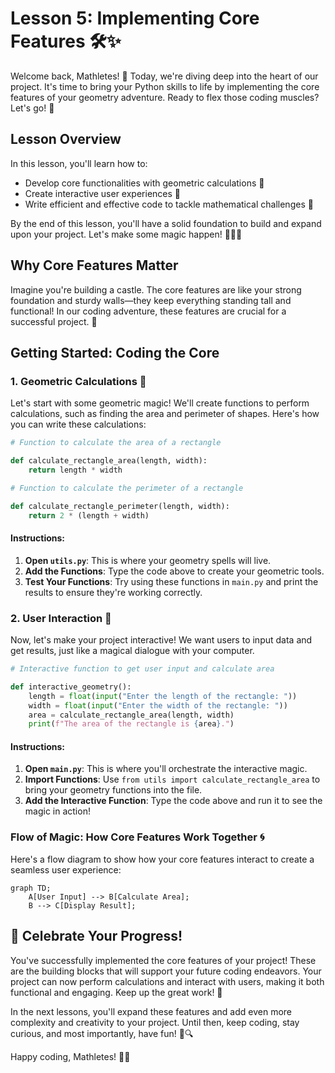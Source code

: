 # Lesson 5: Implementing Core Features 🛠️✨

Welcome back, Mathletes! 🌟 Today, we're diving deep into the heart of our project. It's time to bring your Python skills to life by implementing the core features of your geometry adventure. Ready to flex those coding muscles? Let's go! 🚀

## Lesson Overview

In this lesson, you'll learn how to:
- Develop core functionalities with geometric calculations 📐
- Create interactive user experiences 💬
- Write efficient and effective code to tackle mathematical challenges 🎯

By the end of this lesson, you'll have a solid foundation to build and expand upon your project. Let's make some magic happen! 🧙‍♂️✨

## Why Core Features Matter

Imagine you're building a castle. The core features are like your strong foundation and sturdy walls—they keep everything standing tall and functional! In our coding adventure, these features are crucial for a successful project. 🏰

## Getting Started: Coding the Core

### 1. Geometric Calculations 📏

Let's start with some geometric magic! We'll create functions to perform calculations, such as finding the area and perimeter of shapes. Here's how you can write these calculations:

```python
# Function to calculate the area of a rectangle

def calculate_rectangle_area(length, width):
    return length * width

# Function to calculate the perimeter of a rectangle

def calculate_rectangle_perimeter(length, width):
    return 2 * (length + width)
```

#### Instructions:
1. **Open `utils.py`**: This is where your geometry spells will live.
2. **Add the Functions**: Type the code above to create your geometric tools.
3. **Test Your Functions**: Try using these functions in `main.py` and print the results to ensure they're working correctly.

### 2. User Interaction 🎤

Now, let's make your project interactive! We want users to input data and get results, just like a magical dialogue with your computer.

```python
# Interactive function to get user input and calculate area

def interactive_geometry():
    length = float(input("Enter the length of the rectangle: "))
    width = float(input("Enter the width of the rectangle: "))
    area = calculate_rectangle_area(length, width)
    print(f"The area of the rectangle is {area}.")
```

#### Instructions:
1. **Open `main.py`**: This is where you'll orchestrate the interactive magic.
2. **Import Functions**: Use `from utils import calculate_rectangle_area` to bring your geometry functions into the file.
3. **Add the Interactive Function**: Type the code above and run it to see the magic in action!

### Flow of Magic: How Core Features Work Together 🌀

Here's a flow diagram to show how your core features interact to create a seamless user experience:

```mermaid
graph TD;
    A[User Input] --> B[Calculate Area];
    B --> C[Display Result];
```

## 🎉 Celebrate Your Progress!

You've successfully implemented the core features of your project! These are the building blocks that will support your future coding endeavors. Your project can now perform calculations and interact with users, making it both functional and engaging. Keep up the great work! 🌟

In the next lessons, you'll expand these features and add even more complexity and creativity to your project. Until then, keep coding, stay curious, and most importantly, have fun! 🚀🔍

Happy coding, Mathletes! 🎈✨
